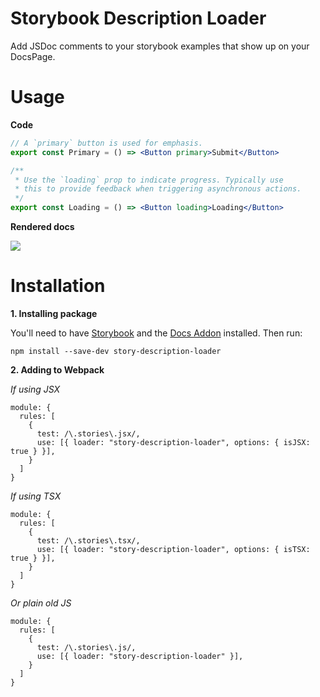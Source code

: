 # Storybook Description Loader

Add JSDoc comments to your storybook examples that show up on your DocsPage.

# Usage

**Code**
```jsx
// A `primary` button is used for emphasis.
export const Primary = () => <Button primary>Submit</Button>

/**
 * Use the `loading` prop to indicate progress. Typically use
 * this to provide feedback when triggering asynchronous actions.
 */
export const Loading = () => <Button loading>Loading</Button>
```

**Rendered docs**

![](https://cl.ly/ec53a39ae2c9/Image%2525202020-03-02%252520at%25252010.50.55%252520PM.png)


# Installation

**1. Installing package**

You'll need to have [Storybook](https://github.com/storybookjs/storybook) and the [Docs Addon](https://github.com/storybookjs/storybook/tree/master/addons/docs) installed. Then run:

`npm install --save-dev story-description-loader`

**2. Adding to Webpack**

*If using JSX*
```
module: {
  rules: [
    {
      test: /\.stories\.jsx/,
      use: [{ loader: "story-description-loader", options: { isJSX: true } }],
    }
  ]
}
```

*If using TSX*
```
module: {
  rules: [
    {
      test: /\.stories\.tsx/,
      use: [{ loader: "story-description-loader", options: { isTSX: true } }],
    }
  ]
}
```

*Or plain old JS*

```
module: {
  rules: [
    {
      test: /\.stories\.js/,
      use: [{ loader: "story-description-loader" }],
    }
  ]
}
```

